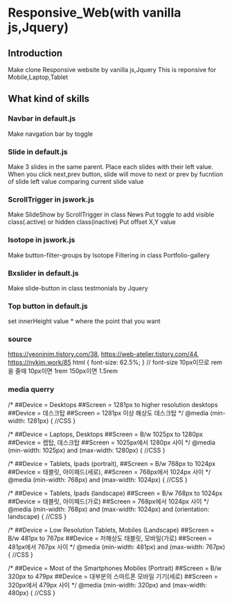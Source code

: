 # **Responsive_Web(with vanilla js,Jquery)**

## Introduction

Make clone Responsive website by vanilla js,Jquery
This is reponsive for Mobile,Laptop,Tablet

## What kind of skills

### Navbar in default.js

Make navgation bar by toggle

### Slide in default.js

Make 3 slides in the same parent.
Place each slides with their left value.
When you click next,prev button,
slide will move to next or prev by fucntion of slide left value comparing current slide value

### ScrollTrigger in jswork.js

Make SlideShow by ScrollTrigger in class News
Put toggle to add visible class(.active) or hidden class(inactive)
Put offset X,Y value

### Isotope in jswork.js

Make button-filter-groups by Isotope Filtering in class Portfolio-gallery

### Bxslider in default.js

Make slide-button in class testmonials by Jquery

### Top button in default.js

set innerHeight value \* where the point that you want

### source
https://yeoninim.tistory.com/38,
https://web-atelier.tistory.com/44,
https://nykim.work/85
html { font-size: 62.5%; } // font-size 10px이므로
rem을 줄때 10px이면 1rem 150px이면 1.5rem


### media querry

/*
##Device = Desktops
##Screen = 1281px to higher resolution desktops
##Device = 데스크탑
##Screen = 1281px 이상 해상도 데스크탑
*/
@media (min-width: 1281px) {
//CSS
}


/*
##Device = Laptops, Desktops
##Screen = B/w 1025px to 1280px
##Device = 랩탑, 데스크탑
##Screen = 1025px에서 1280px 사이
*/
@media (min-width: 1025px) and (max-width: 1280px) {
//CSS
}


/*
##Device = Tablets, Ipads (portrait),
##Screen = B/w 768px to 1024px
##Device = 태블릿, 아이패드(세로),
##Screen = 768px에서 1024px 사이
*/
@media (min-width: 768px) and (max-width: 1024px) {
//CSS
}


/*
##Device = Tablets, Ipads (landscape)
##Screen = B/w 768px to 1024px
##Device = 태블릿, 아이패드(가로)
##Screen = 768px에서 1024px 사이
*/
@media (min-width: 768px) and (max-width: 1024px) and (orientation: landscape) {
//CSS
}


/*
##Device = Low Resolution Tablets, Mobiles (Landscape)
##Screen = B/w 481px to 767px
##Device = 저해상도 태블릿, 모바일(가로)
##Screen = 481px에서 767px 사이
*/
@media (min-width: 481px) and (max-width: 767px) {
//CSS
}


/*
##Device = Most of the Smartphones Mobiles (Portrait)
##Screen = B/w 320px to 479px
##Device = 대부분의 스마트폰 모바일 기기(세로)
##Screen = 320px에서 479px 사이
*/
@media (min-width: 320px) and (max-width: 480px) {
//CSS
}
